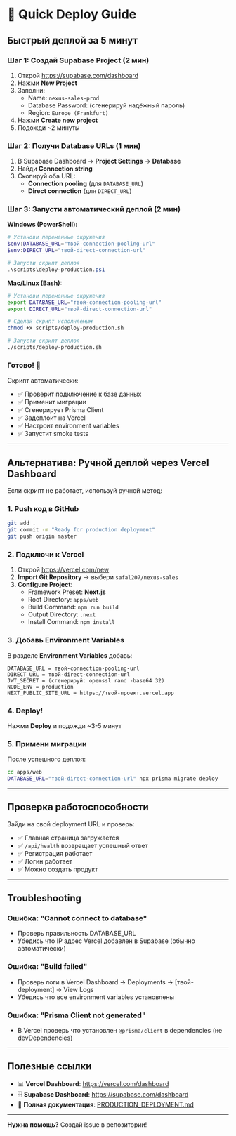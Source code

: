 # 🚀 Quick Deploy Guide

## Быстрый деплой за 5 минут

### Шаг 1: Создай Supabase Project (2 мин)

1. Открой https://supabase.com/dashboard
2. Нажми **New Project**
3. Заполни:
   - Name: `nexus-sales-prod`
   - Database Password: (сгенерируй надёжный пароль)
   - Region: `Europe (Frankfurt)`
4. Нажми **Create new project**
5. Подожди ~2 минуты

### Шаг 2: Получи Database URLs (1 мин)

1. В Supabase Dashboard → **Project Settings** → **Database**
2. Найди **Connection string**
3. Скопируй оба URL:
   - **Connection pooling** (для `DATABASE_URL`)
   - **Direct connection** (для `DIRECT_URL`)

### Шаг 3: Запусти автоматический деплой (2 мин)

**Windows (PowerShell):**
```powershell
# Установи переменные окружения
$env:DATABASE_URL="твой-connection-pooling-url"
$env:DIRECT_URL="твой-direct-connection-url"

# Запусти скрипт деплоя
.\scripts\deploy-production.ps1
```

**Mac/Linux (Bash):**
```bash
# Установи переменные окружения
export DATABASE_URL="твой-connection-pooling-url"
export DIRECT_URL="твой-direct-connection-url"

# Сделай скрипт исполняемым
chmod +x scripts/deploy-production.sh

# Запусти скрипт деплоя
./scripts/deploy-production.sh
```

### Готово! 🎉

Скрипт автоматически:
- ✅ Проверит подключение к базе данных
- ✅ Применит миграции
- ✅ Сгенерирует Prisma Client
- ✅ Задеплоит на Vercel
- ✅ Настроит environment variables
- ✅ Запустит smoke tests

---

## Альтернатива: Ручной деплой через Vercel Dashboard

Если скрипт не работает, используй ручной метод:

### 1. Push код в GitHub
```bash
git add .
git commit -m "Ready for production deployment"
git push origin master
```

### 2. Подключи к Vercel

1. Открой https://vercel.com/new
2. **Import Git Repository** → выбери `safal207/nexus-sales`
3. **Configure Project**:
   - Framework Preset: **Next.js**
   - Root Directory: `apps/web`
   - Build Command: `npm run build`
   - Output Directory: `.next`
   - Install Command: `npm install`

### 3. Добавь Environment Variables

В разделе **Environment Variables** добавь:

```
DATABASE_URL = твой-connection-pooling-url
DIRECT_URL = твой-direct-connection-url
JWT_SECRET = (сгенерируй: openssl rand -base64 32)
NODE_ENV = production
NEXT_PUBLIC_SITE_URL = https://твой-проект.vercel.app
```

### 4. Deploy!

Нажми **Deploy** и подожди ~3-5 минут

### 5. Примени миграции

После успешного деплоя:

```bash
cd apps/web
DATABASE_URL="твой-direct-connection-url" npx prisma migrate deploy
```

---

## Проверка работоспособности

Зайди на свой deployment URL и проверь:

- ✅ Главная страница загружается
- ✅ `/api/health` возвращает успешный ответ
- ✅ Регистрация работает
- ✅ Логин работает
- ✅ Можно создать продукт

---

## Troubleshooting

### Ошибка: "Cannot connect to database"
- Проверь правильность DATABASE_URL
- Убедись что IP адрес Vercel добавлен в Supabase (обычно автоматически)

### Ошибка: "Build failed"
- Проверь логи в Vercel Dashboard → Deployments → [твой-deployment] → View Logs
- Убедись что все environment variables установлены

### Ошибка: "Prisma Client not generated"
- В Vercel проверь что установлен `@prisma/client` в dependencies (не devDependencies)

---

## Полезные ссылки

- 📊 **Vercel Dashboard**: https://vercel.com/dashboard
- 🗄️ **Supabase Dashboard**: https://supabase.com/dashboard
- 📖 **Полная документация**: [PRODUCTION_DEPLOYMENT.md](./PRODUCTION_DEPLOYMENT.md)

---

**Нужна помощь?** Создай issue в репозитории!
